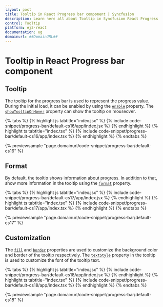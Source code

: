 ```yaml
---
layout: post
title: Tooltip in React Progress bar component | Syncfusion
description: Learn here all about Tooltip in Syncfusion React Progress bar component of Syncfusion Essential JS 2 and more.
control: Tooltip 
platform: ej2-react
documentation: ug
domainurl: ##DomainURL##
---
```


# Tooltip in React Progress bar component

## Tooltip

The tooltip for the progress bar is used to represent the progress value. During the initial load, it can be enabled by using the [`enable`](https://ej2.syncfusion.com/react/documentation/api/progressbar/tooltipSettings/#enable) property. The [`showTooltipOnHover`](https://ej2.syncfusion.com/react/documentation/api/progressbar/tooltipSettings/#showtooltiponhover) property can show the tooltip on mouseover.

{% tabs %}
{% highlight js tabtitle="index.jsx" %}
{% include code-snippet/progress-bar/default-cs16/app/index.jsx %}
{% endhighlight %}
{% highlight ts tabtitle="index.tsx" %}
{% include code-snippet/progress-bar/default-cs16/app/index.tsx %}
{% endhighlight %}
{% endtabs %}

{% previewsample "page.domainurl/code-snippet/progress-bar/default-cs16" %}

## Format

By default, the tooltip shows information about progress. In addition to that, show more information in the tooltip using the [`format`](https://ej2.syncfusion.com/react/documentation/api/progressbar/tooltipSettings/#format) property.

{% tabs %}
{% highlight js tabtitle="index.jsx" %}
{% include code-snippet/progress-bar/default-cs17/app/index.jsx %}
{% endhighlight %}
{% highlight ts tabtitle="index.tsx" %}
{% include code-snippet/progress-bar/default-cs17/app/index.tsx %}
{% endhighlight %}
{% endtabs %}

{% previewsample "page.domainurl/code-snippet/progress-bar/default-cs17" %}

## Customization

The [`fill`](https://ej2.syncfusion.com/react/documentation/api/progressbar/tooltipSettings/#fill) and [`border`](https://ej2.syncfusion.com/react/documentation/api/progressbar/tooltipSettings/#border) properties are used to customize the background color and border of the tooltip respectively. The [`textStyle`](https://ej2.syncfusion.com/react/documentation/api/progressbar/tooltipSettings/#textstyle) property in the tooltip is used to customize the font of the tooltip text.

{% tabs %}
{% highlight js tabtitle="index.jsx" %}
{% include code-snippet/progress-bar/default-cs18/app/index.jsx %}
{% endhighlight %}
{% highlight ts tabtitle="index.tsx" %}
{% include code-snippet/progress-bar/default-cs18/app/index.tsx %}
{% endhighlight %}
{% endtabs %}

{% previewsample "page.domainurl/code-snippet/progress-bar/default-cs18" %}
